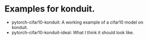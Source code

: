 # Examples for konduit.

* pytorch-cifar10-konduit: A working example of a cifar10 model on konduit.
* pytorch-cifar10-konduit-ideal: What I think it should look like.
